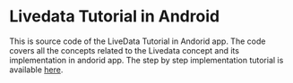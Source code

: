 # Livedata Tutorial in Android
This is source code of the LiveData Tutorial in Andorid app. The code covers all the concepts related to the Livedata concept and its implementation in andorid app.
The step by step implementation tutorial is available <a href="https://technopoints.co.in/livedata-in-android-tutorial/">here</a>.
